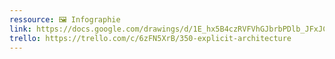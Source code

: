 ```yaml
---
ressource: 🖼️ Infographie
link: https://docs.google.com/drawings/d/1E_hx5B4czRVFVhGJbrbPDlb_JFxJC8fYB86OMzZuAhg/edit
trello: https://trello.com/c/6zFN5XrB/350-explicit-architecture
---
```

